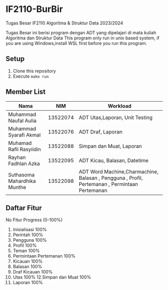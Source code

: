 # IF2110-BurBir
Tugas Besar IF2110 Algoritma &amp; Struktur Data 2023/2024

Tugas Besar ini berisi program dengan ADT yang dipelajari di mata kuliah Algoritma dan Struktur Data
This program only run in unix based system, if you are using Windows,install WSL first before you run this program.

## Setup
1. Clone this repository
2. Execute `make run`

## Member List
| Nama                           |   NIM    |  Workload                                                                                      |
| ------------------------------ | :------: | -----------------------------------------------------------------------------------------------|
| Muhammad Naufal Aulia          | 13522074 |  ADT Utas,Laporan, Unit Testing                                                                |
| Muhammad Syarafi Akmal         | 13522076 |  ADT Draf, Laporan                                                                             |
| Muhamad Rafli Rasyiidin        | 13522088 |  Simpan dan Muat, Laporan                                                                      |
| Rayhan Fadhlan Azka            | 13522095 |  ADT Kicau, Balasan, Datetime                                                                  |
| Suthasoma Mahardhika Munthe    | 13522098 |  ADT Word Machine,Charmachine, Balasan , Pengguna , Profil, Pertemanan , Permintaan Pertemanan |

## Daftar Fitur
No Fitur  Progress         (0-100%)
1. Inisialisasi            100%
2. Perintah                100%
3. Pengguna                100%
4. Profil                  100%
6. Teman                   100%
7. Permintaan Pertemanan   100%
8. Kicauan                 100%
9. Balasan                 100%
10. Draf Kicauan           100%
11.  Utas                  100%
12.Simpan dan Muat         100%
13. Laporan                100%

